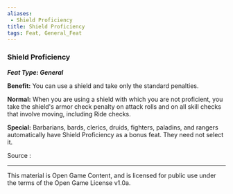 ```yaml
---
aliases:
 - Shield Proficiency
title: Shield Proficiency
tags: Feat, General_Feat
---
```

### Shield Proficiency 
***Feat Type: General***

**Benefit:** You can use a shield and take only the standard penalties.

**Normal:** When you are using a shield with which you are not
proficient, you take the shield's armor check penalty on attack rolls
and on all skill checks that involve moving, including Ride checks.

**Special:** Barbarians, bards, clerics, druids, fighters, paladins, and
rangers automatically have Shield Proficiency as a bonus feat. They need
not select it.


Source :

---

This material is Open Game Content, and is licensed for public use under the terms of the Open Game License v1.0a.

